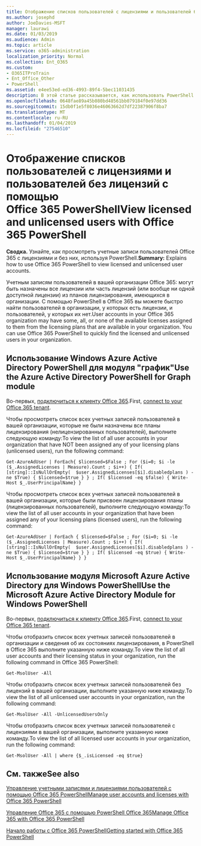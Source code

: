 ```yaml
---
title: Отображение списков пользователей с лицензиями и пользователей без лицензий с помощью Office 365 PowerShell
ms.author: josephd
author: JoeDavies-MSFT
manager: laurawi
ms.date: 01/03/2019
ms.audience: Admin
ms.topic: article
ms.service: o365-administration
localization_priority: Normal
ms.collection: Ent_O365
ms.custom:
- O365ITProTrain
- Ent_Office_Other
- PowerShell
ms.assetid: e4ee53ed-ed36-4993-89f4-5bec11031435
description: В этой статье рассказывается, как использовать PowerShell в Office 365 для просмотра учетных записей пользователей с лицензиями и пользователей без лицензий.
ms.openlocfilehash: 0648fae89a45b080bd48561bb079184f0e97dd36
ms.sourcegitcommit: 15db0f1e5f8036e46063662d7df22387906f8ba7
ms.translationtype: MT
ms.contentlocale: ru-RU
ms.lasthandoff: 01/04/2019
ms.locfileid: "27546510"
---
```

# <a name="view-licensed-and-unlicensed-users-with-office-365-powershell"></a><span data-ttu-id="38ba0-103">Отображение списков пользователей с лицензиями и пользователей без лицензий с помощью Office 365 PowerShell</span><span class="sxs-lookup"><span data-stu-id="38ba0-103">View licensed and unlicensed users with Office 365 PowerShell</span></span>

<span data-ttu-id="38ba0-104">**Сводка.** Узнайте, как просмотреть учетные записи пользователей Office 365 с лицензиями и без них, используя PowerShell.</span><span class="sxs-lookup"><span data-stu-id="38ba0-104">**Summary:** Explains how to use Office 365 PowerShell to view licensed and unlicensed user accounts.</span></span>
  
<span data-ttu-id="38ba0-p101">Учетным записям пользователей в вашей организации Office 365: могут быть назначены все лицензии или часть лицензий (или вообще ни одной доступной лицензии) из планов лицензирования, имеющихся в организации. С помощью PowerShell в Office 365 вы можете быстро найти пользователей в организации, у которых есть лицензии, и пользователей, у которых их нет.</span><span class="sxs-lookup"><span data-stu-id="38ba0-p101">User accounts in your Office 365 organization may have some, all, or none of the available licenses assigned to them from the licensing plans that are available in your organization. You can use Office 365 PowerShell to quickly find the licensed and unlicensed users in your organization.</span></span>


## <a name="use-the-azure-active-directory-powershell-for-graph-module"></a><span data-ttu-id="38ba0-107">Использование Windows Azure Active Directory PowerShell для модуля "график"</span><span class="sxs-lookup"><span data-stu-id="38ba0-107">Use the Azure Active Directory PowerShell for Graph module</span></span>

<span data-ttu-id="38ba0-108">Во-первых, [подключиться к клиенту Office 365](connect-to-office-365-powershell.md#connect-with-the-azure-active-directory-powershell-for-graph-module).</span><span class="sxs-lookup"><span data-stu-id="38ba0-108">First, [connect to your Office 365 tenant](connect-to-office-365-powershell.md#connect-with-the-azure-active-directory-powershell-for-graph-module).</span></span>
 
<span data-ttu-id="38ba0-109">Чтобы просмотреть список всех учетных записей пользователей в вашей организации, которые не были назначены все планы лицензирования (нелицензированных пользователей), выполните следующую команду:</span><span class="sxs-lookup"><span data-stu-id="38ba0-109">To view the list of all user accounts in your organization that have NOT been assigned any of your licensing plans (unlicensed users), run the following command:</span></span>
  
```
Get-AzureAdUser | ForEach{ $licensed=$False ; For ($i=0; $i -le ($_.AssignedLicenses | Measure).Count ; $i++) { If( [string]::IsNullOrEmpty(  $user.AssignedLicenses[$i].disabledplans ) -ne $True) { $licensed=$true } } ; If( $licensed -eq $false) { Write-Host $_.UserPrincipalName} }
```

<span data-ttu-id="38ba0-110">Чтобы просмотреть список всех учетных записей пользователей в вашей организации, которые были присвоен лицензирования планы (лицензированных пользователей), выполните следующую команду:</span><span class="sxs-lookup"><span data-stu-id="38ba0-110">To view the list of all user accounts in your organization that have been assigned any of your licensing plans (licensed users), run the following command:</span></span>
  
```
Get-AzureAdUser | ForEach { $licensed=$False ; For ($i=0; $i -le ($_.AssignedLicenses | Measure).Count ; $i++) { If( [string]::IsNullOrEmpty(  $user.AssignedLicenses[$i].disabledplans ) -ne $True) { $licensed=$true } } ; If( $licensed -eq $true) { Write-Host $_.UserPrincipalName} } }
```

## <a name="use-the-microsoft-azure-active-directory-module-for-windows-powershell"></a><span data-ttu-id="38ba0-111">Использование модуля Microsoft Azure Active Directory для Windows PowerShell</span><span class="sxs-lookup"><span data-stu-id="38ba0-111">Use the Microsoft Azure Active Directory Module for Windows PowerShell</span></span>

<span data-ttu-id="38ba0-112">Во-первых, [подключиться к клиенту Office 365](connect-to-office-365-powershell.md#connect-with-the-microsoft-azure-active-directory-module-for-windows-powershell).</span><span class="sxs-lookup"><span data-stu-id="38ba0-112">First, [connect to your Office 365 tenant](connect-to-office-365-powershell.md#connect-with-the-microsoft-azure-active-directory-module-for-windows-powershell).</span></span>

<span data-ttu-id="38ba0-113">Чтобы отобразить список всех учетных записей пользователей в организации и сведения об их состояниях лицензирования, в PowerShell в Office 365 выполните указанную ниже команду.</span><span class="sxs-lookup"><span data-stu-id="38ba0-113">To view the list of all user accounts and their licensing status in your organization, run the following command in Office 365 PowerShell:</span></span>
  
```
Get-MsolUser -All
```

<span data-ttu-id="38ba0-114">Чтобы отобразить список всех учетных записей пользователей без лицензий в вашей организации, выполните указанную ниже команду.</span><span class="sxs-lookup"><span data-stu-id="38ba0-114">To view the list of all unlicensed user accounts in your organization, run the following command:</span></span>
  
```
Get-MsolUser -All -UnlicensedUsersOnly
```

<span data-ttu-id="38ba0-115">Чтобы отобразить список всех учетных записей пользователей с лицензиями в вашей организации, выполните указанную ниже команду.</span><span class="sxs-lookup"><span data-stu-id="38ba0-115">To view the list of all licensed user accounts in your organization, run the following command:</span></span>
  
```
Get-MsolUser -All | where {$_.isLicensed -eq $true}
```

## <a name="see-also"></a><span data-ttu-id="38ba0-116">См. также</span><span class="sxs-lookup"><span data-stu-id="38ba0-116">See also</span></span>

[<span data-ttu-id="38ba0-117">Управление учетными записями и лицензиями пользователей с помощью Office 365 PowerShell</span><span class="sxs-lookup"><span data-stu-id="38ba0-117">Manage user accounts and licenses with Office 365 PowerShell</span></span>](manage-user-accounts-and-licenses-with-office-365-powershell.md)
  
[<span data-ttu-id="38ba0-118">Управление Office 365 с помощью PowerShell Office 365</span><span class="sxs-lookup"><span data-stu-id="38ba0-118">Manage Office 365 with Office 365 PowerShell</span></span>](manage-office-365-with-office-365-powershell.md)
  
[<span data-ttu-id="38ba0-119">Начало работы с Office 365 PowerShell</span><span class="sxs-lookup"><span data-stu-id="38ba0-119">Getting started with Office 365 PowerShell</span></span>](getting-started-with-office-365-powershell.md)
